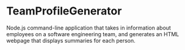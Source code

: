 # TeamProfileGenerator
Node.js command-line application that takes in information about employees on a software engineering team, and generates an HTML webpage that displays summaries for each person.
